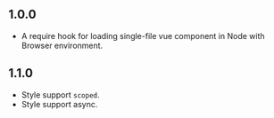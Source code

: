 ## 1.0.0
* A require hook for loading single-file vue component in Node with Browser environment.

## 1.1.0
* Style support `scoped`.
* Style support async.
